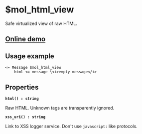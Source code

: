 # $mol_html_view

Safe virtualized view of raw HTML.

## [Online demo](https://mol.hyoo.ru/#!section=demos/readme/demo=mol_html_view_demo)

## Usage example

```view.tree
<= Message $mol_html_view
	html <= message \<i>empty message</i>
```

## Properties

**`html() : string`**

Raw HTML. Unknown tags are transparently ignored.

**`xss_uri() : string`** 

Link to XSS logger service. Don't use `javascript:` like protocols.
